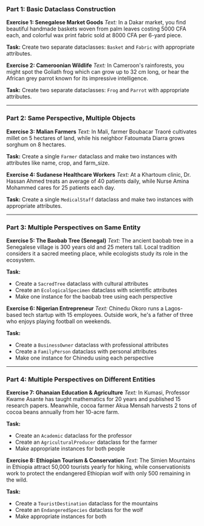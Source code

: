 
### **Part 1: Basic Dataclass Construction**

**Exercise 1: Senegalese Market Goods**
*Text:* In a Dakar market, you find beautiful handmade baskets woven from palm leaves costing 5000 CFA each, and colorful wax print fabric sold at 8000 CFA per 6-yard piece.

**Task:** Create two separate dataclasses: `Basket` and `Fabric` with appropriate attributes.

**Exercise 2: Cameroonian Wildlife**
*Text:* In Cameroon's rainforests, you might spot the Goliath frog which can grow up to 32 cm long, or hear the African grey parrot known for its impressive intelligence.

**Task:** Create two separate dataclasses: `Frog` and `Parrot` with appropriate attributes.

---



### **Part 2: Same Perspective, Multiple Objects**

**Exercise 3: Malian Farmers**
*Text:* In Mali, farmer Boubacar Traoré cultivates millet on 5 hectares of land, while his neighbor Fatoumata Diarra grows sorghum on 8 hectares.

**Task:** Create a single `Farmer` dataclass and make two instances with attributes like name, crop, and farm_size.

**Exercise 4: Sudanese Healthcare Workers**
*Text:* At a Khartoum clinic, Dr. Hassan Ahmed treats an average of 40 patients daily, while Nurse Amina Mohammed cares for 25 patients each day.

**Task:** Create a single `MedicalStaff` dataclass and make two instances with appropriate attributes.

---



### **Part 3: Multiple Perspectives on Same Entity**

**Exercise 5: The Baobab Tree (Senegal)**
*Text:* The ancient baobab tree in a Senegalese village is 300 years old and 25 meters tall. Local tradition considers it a sacred meeting place, while ecologists study its role in the ecosystem.

**Task:** 
- Create a `SacredTree` dataclass with cultural attributes
- Create an `EcologicalSpecimen` dataclass with scientific attributes
- Make one instance for the baobab tree using each perspective

**Exercise 6: Nigerian Entrepreneur**
*Text:* Chinedu Okoro runs a Lagos-based tech startup with 15 employees. Outside work, he's a father of three who enjoys playing football on weekends.

**Task:**
- Create a `BusinessOwner` dataclass with professional attributes
- Create a `FamilyPerson` dataclass with personal attributes  
- Make one instance for Chinedu using each perspective

---


### **Part 4: Multiple Perspectives on Different Entities**

**Exercise 7: Ghanaian Education & Agriculture**
*Text:* In Kumasi, Professor Kwame Asante has taught mathematics for 20 years and published 15 research papers. Meanwhile, cocoa farmer Akua Mensah harvests 2 tons of cocoa beans annually from her 10-acre farm.

**Task:**
- Create an `Academic` dataclass for the professor
- Create an `AgriculturalProducer` dataclass for the farmer
- Make appropriate instances for both people

**Exercise 8: Ethiopian Tourism & Conservation**
*Text:* The Simien Mountains in Ethiopia attract 50,000 tourists yearly for hiking, while conservationists work to protect the endangered Ethiopian wolf with only 500 remaining in the wild.

**Task:**
- Create a `TouristDestination` dataclass for the mountains
- Create an `EndangeredSpecies` dataclass for the wolf
- Make appropriate instances for both
